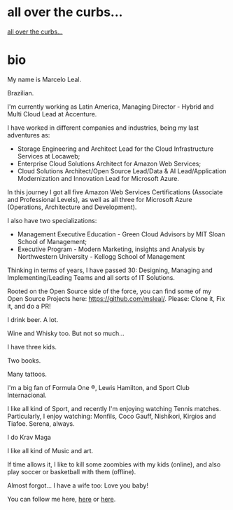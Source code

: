 # all over the curbs...
[all over the curbs...](https://aroundcorners.azureedge.net/assets/images/ac.jpg?raw=true "all over the curbs...")

# bio
My name is Marcelo Leal.

Brazilian.

I'm currently working as Latin America, Managing Director - Hybrid and Multi Cloud Lead at Accenture.

I have worked in different companies and industries, being my last adventures as: 
- Storage Engineering and Architect Lead for the Cloud Infrastructure Services at Locaweb; 
- Enterprise Cloud Solutions Architect for Amazon Web Services;
- Cloud Solutions Architect/Open Source Lead/Data & AI Lead/Application Modernization and Innovation Lead for Microsoft Azure.

In this journey I got all five Amazon Web Services Certifications (Associate and Professional Levels), as well as all three for Microsoft Azure (Operations, Architecture and Development). 

I also have two specializations:
- Management Executive Education - Green Cloud Advisors by MIT Sloan School of Management;
- Executive Program - Modern Marketing, insights and Analysis by Northwestern University - Kellogg School of Management

Thinking in terms of years, I have passed 30: Designing, Managing and Implementing/Leading Teams and all sorts of IT Solutions.

Rooted on the Open Source side of the force, you can find some of my Open Source Projects here: https://github.com/msleal/. 
Please: Clone it, Fix it, and do a PR!

I drink beer. A lot.

Wine and Whisky too. But not so much...

I have three kids.

Two books.

Many tattoos.

I'm a big fan of Formula One ®, Lewis Hamilton, and Sport Club Internacional.

I like all kind of Sport, and recently I'm enjoying watching Tennis matches. 
Particularly, I enjoy watching: Monfils, Coco Gauff, Nishikori, Kirgios and Tiafoe. 
Serena, always.

I do Krav Maga

I like all kind of Music and art.

If time allows it, I like to kill some zoombies with my kids (online), and also play soccer or basketball with them (offline).

Almost forgot... I have a wife too: Love you baby!

You can follow me here, [here](https://linkedin.com/in/marceloleal/) or [here](https://instagram.com/byleal/).
